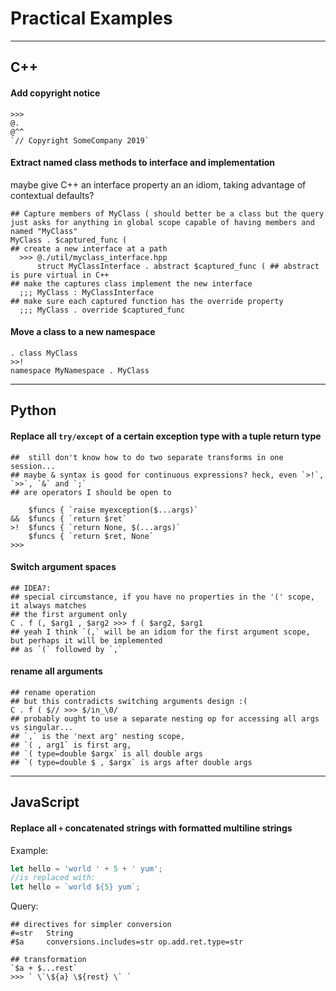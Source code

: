 
# Practical Examples

-----------------------

## C++


#### Add copyright notice

```sizr
>>>
@.
@^^
`// Copyright SomeCompany 2019`
```

#### Extract named class methods to interface and implementation

maybe give C++ an interface property an an idiom, taking advantage of contextual defaults?

```sizr
## Capture members of MyClass ( should better be a class but the query just asks for anything in global scope capable of having members and named "MyClass"
MyClass . $captured_func (
## create a new interface at a path
  >>> @./util/myclass_interface.hpp
      struct MyClassInterface . abstract $captured_func ( ## abstract is pure virtual in C++
## make the captures class implement the new interface
  ;;; MyClass : MyClassInterface
## make sure each captured function has the override property
  ;;; MyClass . override $captured_func

```

#### Move a class to a new namespace

```
. class MyClass
>>!
namespace MyNamespace . MyClass
```

-----------------------

## Python

#### Replace all `try/except` of a certain exception type with a tuple return type

```sizr
##  still don't know how to do two separate transforms in one session...
## maybe & syntax is good for continuous expressions? heck, even `>!`, `>>`, `&` and `;`
## are operators I should be open to

    $funcs { `raise myexception($...args)`
&&  $funcs { `return $ret`
>!  $funcs { `return None, $(...args)`
    $funcs { `return $ret, None`
>>>
```

#### Switch argument spaces

```sizr
## IDEA?:
## special circumstance, if you have no properties in the '(' scope, it always matches
## the first argument only
C . f (, $arg1 , $arg2 >>> f ( $arg2, $arg1
## yeah I think `(,` will be an idiom for the first argument scope, but perhaps it will be implemented
## as `(` followed by `,`
```

#### rename all arguments

```sizr
## rename operation
## but this contradicts switching arguments design :(
C . f ( $// >>> $/in_\0/
## probably ought to use a separate nesting op for accessing all args vs singular...
## `,` is the 'next arg' nesting scope,
## `( , arg1` is first arg,
## `( type=double $argx` is all double args
## `( type=double $ , $argx` is args after double args
```

-----------------------

## JavaScript

#### Replace all `+` concatenated strings with formatted multiline strings

Example:
```JavaScript
let hello = 'world ' + 5 + ' yum';
//is replaced with:
let hello = `world ${5} yum`;
```

Query:
```
## directives for simpler conversion
#=str   String
#$a     conversions.includes=str op.add.ret.type=str

## transformation
`$a + $...rest`
>>> ` \`\${a} \${rest} \` `
```
